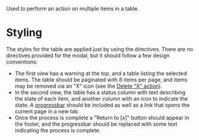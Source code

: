 Used to perform an action on multiple items in a table.

# Styling

The styles for the table are applied just by using the directives.  There are no directives provided for the modal, but it should follow a few design conventions:
* The first view has a warning at the top, and a table listing the selected items. The table should be paginated with 8 items per page, and items may be removed via an "X" icon (see the [Delete "X" action](#/styleguide/tables)).
* In the second view, the table has a status column with text describing the state of each item, and another column with an icon to indicate the state. A [progressbar](#/components/progressbar) should be included as well as a link that opens the current page in a new tab.
* Once the process is complete a "Return to [x]" button should appear in the footer, and the progressbar should be replaced with some text indicating the process is complete.

